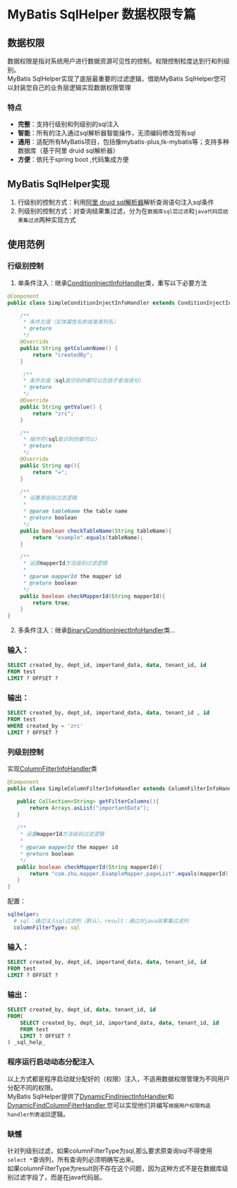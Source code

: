# MyBatis SqlHelper 数据权限专篇
## 数据权限
数据权限是指对系统用户进行数据资源可见性的控制。权限控制粒度达到行和列级别。<br>
MyBatis SqlHelper实现了底层最重要的过滤逻辑，借助MyBatis SqlHelper您可以封装您自己的业务层逻辑实现数据权限管理
### 特点
* <b>完整</b>：支持行级别和列级别的sql注入
* <b>智能</b>：所有的注入通过sql解析器智能操作，无须编码修改现有sql
* <b>通用</b>：适配所有MyBatis项目，包括像mybatis-plus,tk-mybatis等；支持多种数据库（基于阿里 druid sql解析器）
* <b>方便</b>：依托于spring boot ,代码集成方便

## MyBatis SqlHelper实现
1. 行级别的控制方式：利用[阿里 druid sql解析器](https://github.com/alibaba/druid/wiki/SQL-Parser)解析查询语句注入sql条件<br>
2. 列级别的控制方式：对查询结果集过滤，分为在```数据库sql层过滤```和```java代码层结果集过滤```两种实现方式

## 使用范例
### 行级别控制
1. 单条件注入：继承[ConditionInjectInfoHandler](./src/main/java/com/zhu/handler/abstractor/ConditionInjectInfoHandler.java)类，重写以下必要方法
~~~java
@Component
public class SimpleConditionInjectInfoHandler extends ConditionInjectInfoHandler {

    /**
     * 条件左值（实体属性名称或者表列名）
     * @return
     */
    @Override
    public String getColumnName() {
        return "createdBy";
    }

     /**
     * 条件右值（sql能识别的都可以包括子查询语句）
     * @return
     */
    @Override
    public String getValue() {
        return "zrc";
    }

    /**
     * 操作符(sql能识别的都可以)
     * @return
     */
    @Override
    public String op(){
        return "=";
    }

    /**
     * 设置表级别过滤逻辑
     *
     * @param tableName the table name
     * @return boolean
     */
    public boolean checkTableName(String tableName){
        return "example".equals(tableName);
    }

    /**
     * 设置mapperId方法级别过滤逻辑
     *
     * @param mapperId the mapper id
     * @return boolean
     */
    public boolean checkMapperId(String mapperId){
        return true;
    }
}
~~~
2. 多条件注入：继承[BinaryConditionInjectInfoHandler](./src/main/java/com/zhu/handler/abstractor/BinaryConditionInjectInfoHandler.java)类...
### 输入：
~~~sql
SELECT created_by, dept_id, importand_data, data, tenant_id, id
FROM test
LIMIT ? OFFSET ?
~~~
### 输出：
~~~sql
SELECT created_by, dept_id, importand_data, data, tenant_id , id 
FROM test 
WHERE created_by = 'zrc' 
LIMIT ? OFFSET ? 
~~~
   
### 列级别控制
实现[ColumnFilterInfoHandler](./src/main/java/com/zhu/handler/ColumnFilterInfoHandler.java)类
 ~~~java
@Component
public class SimpleColumnFilterInfoHandler extends ColumnFilterInfoHandler {

    public Collection<String> getFilterColumns(){
        return Arrays.asList("importantData");
    }
    
    /**
     * 设置mapperId方法级别过滤逻辑
     *
     * @param mapperId the mapper id
     * @return boolean
     */
    public boolean checkMapperId(String mapperId){
        return "com.zhu.mapper.ExampleMapper.pageList".equals(mapperId);
    }
}
~~~
配置：
~~~yml
sqlhelper:
  # sql：通过注入sql过滤列（默认），result：通过对java结果集过滤列
  columnFilterType: sql
~~~
### 输入：
~~~sql
SELECT created_by, dept_id, importand_data, data, tenant_id, id
FROM test
LIMIT ? OFFSET ?
~~~
### 输出：
~~~sql
SELECT created_by, dept_id, data, tenant_id, id  
FROM( 
    SELECT created_by, dept_id, importand_data, data, tenant_id, id
    FROM test
    LIMIT ? OFFSET ? 
) _sql_help_ 
~~~

### 程序运行启动动态分配注入
以上方式都是程序启动就分配好的（权限）注入，不适用数据权限管理为不同用户分配不同的权限。<br>
MyBatis SqlHelper提供了[DynamicFindInjectInfoHandler](./src/main/java/com/zhu/handler/dynamic/DynamicFindInjectInfoHandler.java)和[DynamicFindColumnFilterHandler](./src/main/java/com/zhu/handler/dynamic/DynamicFindColumnFilterHandler.java),您可以实现他们并编写```根据用户权限构造handler列表返回```逻辑。

### 缺憾
针对列级别过滤，如果columnFilterType为sql,那么要求原查询sql不得使用```select *```查询列，所有查询列必须明确写出来。<br>
如果columnFilterType为result则不存在这个问题，因为这种方式不是在数据库级别过滤字段了，而是在java代码层。
